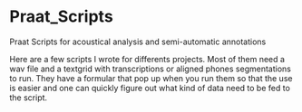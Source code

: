 # Praat_Scripts
Praat Scripts for acoustical analysis and semi-automatic annotations

Here are a few scripts I wrote for differents projects. 
Most of them need a wav file and a textgrid with transcriptions or aligned phones segmentations to run.
They have a formular that pop up when you run them so that the use is easier and one can quickly figure out what kind of data need to be fed to the script.
